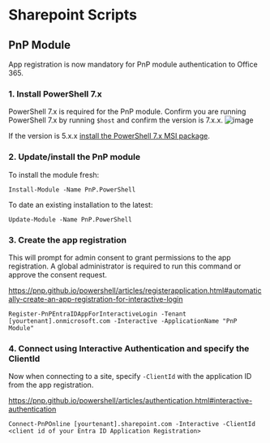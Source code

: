 # Sharepoint Scripts

## PnP Module

App registration is now mandatory for PnP module authentication to Office 365.

### 1. Install PowerShell 7.x
PowerShell 7.x is required for the PnP module. Confirm you are running PowerShell 7.x by running ```$host``` and confirm the version is 7.x.x.
![image](https://github.com/user-attachments/assets/b58672d0-d3fd-4bfd-9be1-25efac138779)

If the version is 5.x.x [install the PowerShell 7.x MSI package](https://learn.microsoft.com/en-us/powershell/scripting/install/installing-powershell-on-windows?view=powershell-7.4#installing-the-msi-package).

### 2. Update/install the PnP module
To install the module fresh:
```
Install-Module -Name PnP.PowerShell
```

To date an existing installation to the latest:
```
Update-Module -Name PnP.PowerShell
```

### 3. Create the app registration

This will prompt for admin consent to grant permissions to the app registration. A global administrator is required to run this command or approve the consent request.

https://pnp.github.io/powershell/articles/registerapplication.html#automatically-create-an-app-registration-for-interactive-login

```
Register-PnPEntraIDAppForInteractiveLogin -Tenant [yourtenant].onmicrosoft.com -Interactive -ApplicationName "PnP Module" 
```

### 4. Connect using Interactive Authentication and specify the ClientId

Now when connecting to a site, specify ```-ClientId``` with the application ID from the app registration.

https://pnp.github.io/powershell/articles/authentication.html#interactive-authentication

```
Connect-PnPOnline [yourtenant].sharepoint.com -Interactive -ClientId <client id of your Entra ID Application Registration>
```
